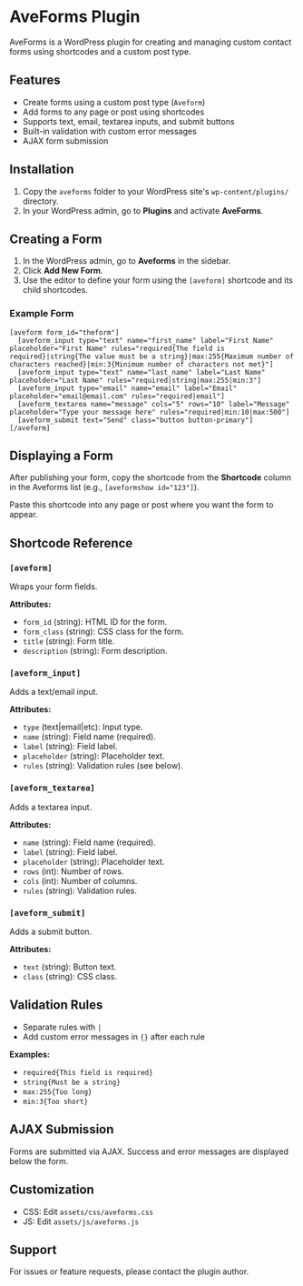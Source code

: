 # AveForms Plugin

AveForms is a WordPress plugin for creating and managing custom contact forms using shortcodes and a custom post type.

## Features

- Create forms using a custom post type (`Aveform`)
- Add forms to any page or post using shortcodes
- Supports text, email, textarea inputs, and submit buttons
- Built-in validation with custom error messages
- AJAX form submission

## Installation

1. Copy the `aveforms` folder to your WordPress site's `wp-content/plugins/` directory.
2. In your WordPress admin, go to **Plugins** and activate **AveForms**.

## Creating a Form

1. In the WordPress admin, go to **Aveforms** in the sidebar.
2. Click **Add New Form**.
3. Use the editor to define your form using the `[aveform]` shortcode and its child shortcodes.

### Example Form

```
[aveform form_id="theform"]
  [aveform_input type="text" name="first_name" label="First Name" placeholder="First Name" rules="required{The field is required}|string{The value must be a string}|max:255{Maximum number of characters reached}|min:3{Minimum number of characters not met}"]
  [aveform_input type="text" name="last_name" label="Last Name" placeholder="Last Name" rules="required|string|max:255|min:3"]
  [aveform_input type="email" name="email" label="Email" placeholder="email@email.com" rules="required|email"]
  [aveform_textarea name="message" cols="5" rows="10" label="Message" placeholder="Type your message here" rules="required|min:10|max:500"]
  [aveform_submit text="Send" class="button button-primary"]
[/aveform]
```

## Displaying a Form

After publishing your form, copy the shortcode from the **Shortcode** column in the Aveforms list (e.g., `[aveformshow id="123"]`).

Paste this shortcode into any page or post where you want the form to appear.

## Shortcode Reference

### `[aveform]`

Wraps your form fields.

**Attributes:**
- `form_id` (string): HTML ID for the form.
- `form_class` (string): CSS class for the form.
- `title` (string): Form title.
- `description` (string): Form description.

### `[aveform_input]`

Adds a text/email input.

**Attributes:**
- `type` (text|email|etc): Input type.
- `name` (string): Field name (required).
- `label` (string): Field label.
- `placeholder` (string): Placeholder text.
- `rules` (string): Validation rules (see below).

### `[aveform_textarea]`

Adds a textarea input.

**Attributes:**
- `name` (string): Field name (required).
- `label` (string): Field label.
- `placeholder` (string): Placeholder text.
- `rows` (int): Number of rows.
- `cols` (int): Number of columns.
- `rules` (string): Validation rules.

### `[aveform_submit]`

Adds a submit button.

**Attributes:**
- `text` (string): Button text.
- `class` (string): CSS class.

## Validation Rules

- Separate rules with `|`
- Add custom error messages in `{}` after each rule

**Examples:**
- `required{This field is required}`
- `string{Must be a string}`
- `max:255{Too long}`
- `min:3{Too short}`

## AJAX Submission

Forms are submitted via AJAX. Success and error messages are displayed below the form.

## Customization

- CSS: Edit `assets/css/aveforms.css`
- JS: Edit `assets/js/aveforms.js`

## Support

For issues or feature requests, please contact the plugin author.